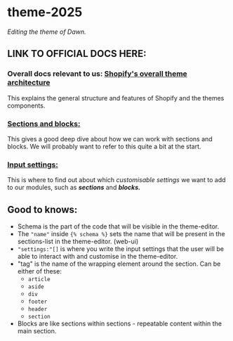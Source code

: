 # theme-2025
*Editing the theme of Dawn.*
## LINK TO OFFICIAL DOCS HERE:
### Overall docs relevant to us: [Shopify's overall theme architecture](https://shopify.dev/docs/storefronts/themes/architecture/)
This explains the general structure and features of Shopify and the themes components.

### [Sections and blocks:](https://help.shopify.com/en/manual/online-store/themes/theme-structure/sections-and-blocks)
This gives a good deep dive about how we can work with sections and blocks. We will probably want to refer to this quite a bit at the start.
### [Input settings:](https://shopify.dev/docs/storefronts/themes/architecture/settings/input-settings)
This is where to find out about which *customisable settings* we want to add to our modules, such as ***sections*** and ***blocks.*** 

## Good to knows:
- Schema is the part of the code that will be visible in the theme-editor.
- The `"name"` inside `{% schema %}` sets the name that will be present in the sections-list in the theme-editor. (web-ui)
- `"settings:"[]` is where you write the input settings that the user will be able to interact with and customise in the theme-editor. 
- "tag" is the name of the wrapping element around the section. Can be either of these: 
	* `article`
	- `aside`
	- `div`
	- `footer`
	- `header`
	- `section`
- Blocks are like sections within sections - repeatable content within the main section.
